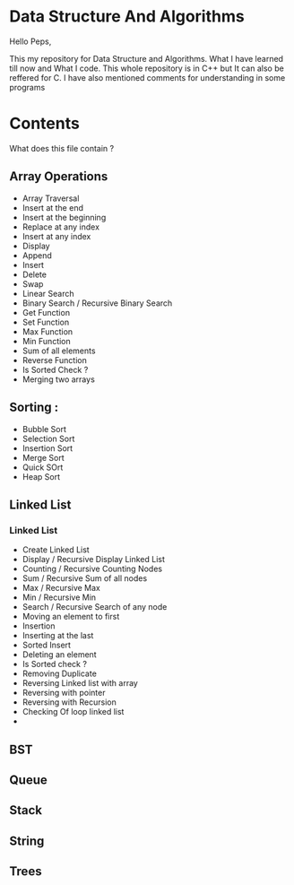 # Data Structure And Algorithms

Hello Peps,

This my repository for Data Structure and Algorithms. What I have learned till now and What I code. This whole repository is in C++ but It can also be reffered for C. I have also mentioned comments for understanding in some programs

# Contents

What does this file contain ?

## Array Operations

* Array Traversal
* Insert at the end
* Insert at the beginning
* Replace at any index
* Insert at any index
* Display
* Append
* Insert
* Delete
* Swap
* Linear Search
* Binary Search / Recursive Binary Search
* Get Function
* Set Function
* Max Function
* Min Function
* Sum of all elements
* Reverse Function
* Is Sorted Check ?
* Merging two arrays

## Sorting :

* Bubble Sort
* Selection Sort
* Insertion Sort
* Merge Sort
* Quick SOrt
* Heap Sort


## Linked List

### Linked List
* Create Linked List
* Display / Recursive Display Linked List
* Counting / Recursive Counting Nodes 
* Sum / Recursive Sum of all nodes
* Max / Recursive Max
* Min / Recursive Min
* Search / Recursive Search of any node
* Moving an element to first
* Insertion
* Inserting at the last
* Sorted Insert
* Deleting an element
* Is Sorted check ?
* Removing Duplicate
* Reversing Linked list with array
* Reversing with pointer
* Reversing with Recursion
* Checking Of loop linked list
* 

## BST

## Queue

## Stack

## String

## Trees